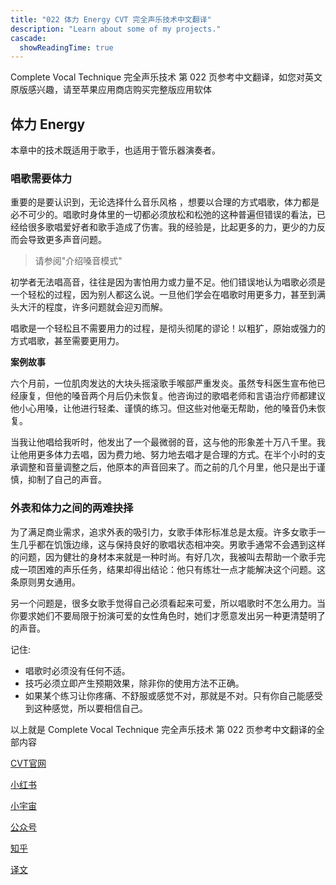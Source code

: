 ```yaml
---
title: "022 体力 Energy CVT 完全声乐技术中文翻译"
description: "Learn about some of my projects."
cascade:
  showReadingTime: true
---
```

Complete Vocal Technique 完全声乐技术 第 022 页参考中文翻译，如您对英文原版感兴趣，请至苹果应用商店购买完整版应用软体

## 体力 Energy

本章中的技术既适用于歌手，也适用于管乐器演奏者。

### 唱歌需要体力

重要的是要认识到，无论选择什么音乐风格 ，想要以合理的方式唱歌，体力都是必不可少的。唱歌时身体里的一切都必须放松和松弛的这种普遍但错误的看法，已经给很多歌唱爱好者和歌手造成了伤害。我的经验是，比起更多的力，更少的力反而会导致更多声音问题。


> 请参阅"介绍嗓音模式"


初学者无法唱高音，往往是因为害怕用力或力量不足。他们错误地认为唱歌必须是一个轻松的过程，因为别人都这么说。一旦他们学会在唱歌时用更多力，甚至到满头大汗的程度，许多问题就会迎刃而解。

唱歌是一个轻松且不需要用力的过程，是彻头彻尾的谬论！以粗犷，原始或强力的方式唱歌，甚至需要更用力。

**案例故事**

六个月前，一位肌肉发达的大块头摇滚歌手喉部严重发炎。虽然专科医生宣布他已经康复，但他的嗓音两个月后仍未恢复。他咨询过的歌唱老师和言语治疗师都建议他小心用嗓，让他进行轻柔、谨慎的练习。但这些对他毫无帮助，他的嗓音仍未恢复。

当我让他唱给我听时，他发出了一个最微弱的音，这与他的形象差十万八千里。我让他用更多体力去唱，因为费力地、努力地去唱才是合理的方式。在半个小时的支承调整和音量调整之后，他原本的声音回来了。而之前的几个月里，他只是出于谨慎，抑制了自己的声音。

### 外表和体力之间的两难抉择

为了满足商业需求，追求外表的吸引力，女歌手体形标准总是太瘦。许多女歌手一生几乎都在饥饿边缘，这与保持良好的歌唱状态相冲突。男歌手通常不会遇到这样的问题，因为健壮的身材本来就是一种时尚。有好几次，我被叫去帮助一个歌手完成一项困难的声乐任务，结果却得出结论：他只有练壮一点才能解决这个问题。这条原则男女通用。

另一个问题是，很多女歌手觉得自己必须看起来可爱，所以唱歌时不怎么用力。当你要求她们不要局限于扮演可爱的女性角色时，她们才愿意发出另一种更清楚明了的声音。

记住:
- 唱歌时必须没有任何不适。
- 技巧必须立即产生预期效果，除非你的使用方法不正确。
- 如果某个练习让你疼痛、不舒服或感觉不对，那就是不对。只有你自己能感受到这种感觉，所以要相信自己。

以上就是 Complete Vocal Technique 完全声乐技术 第 022 页参考中文翻译的全部内容

[CVT官网](https://completevocalinstitute.com/complete-vocal-technique/)

[小红书](https://www.xiaohongshu.com/user/profile/627ff979000000002102aa68?xhsshare=CopyLink&appuid=627ff979000000002102aa68&apptime=1728791961)

[小宇宙](https://www.xiaoyuzhoufm.com/podcast/66be28dadb5e6d6bf99adc25)

[公众号](https://mp.weixin.qq.com/mp/appmsgalbum?action=getalbum&__biz=MzAxMjI3NzAxMg==&scene=1&album_id=3446246369961312256&count=3#wechat_redirect)

[知乎](https://www.zhihu.com/column/c_1825613276039491584)

[译文](https://euphia.github.io/zh-cn/posts/)